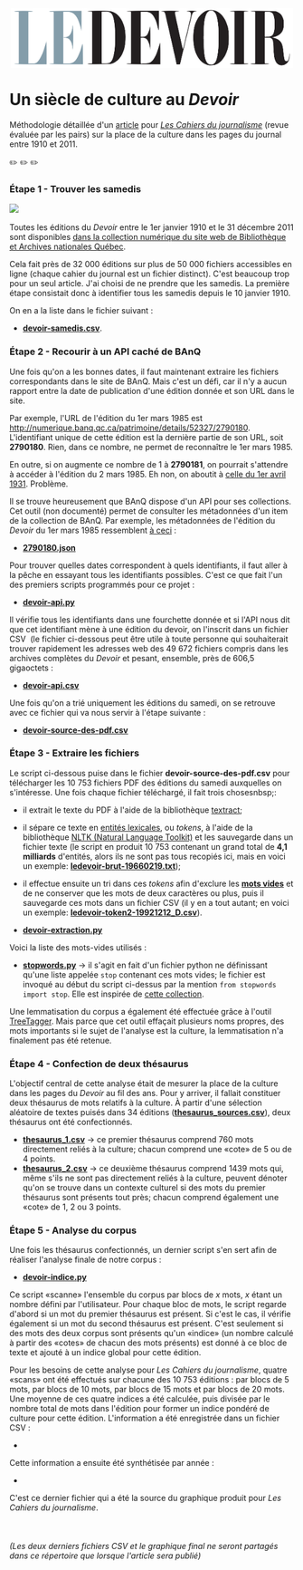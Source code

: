 <img src="LogoLeDevoir.png" alt="Logo du Devoir" width="500" height="105" style="display:block;margin-left:auto;margin-right:auto;">

# Un siècle de culture au *Devoir*
Méthodologie détaillée d'un [article](http://cahiersdujournalisme.org/V2N2/CaJ-2.2-R009.html) pour [*Les Cahiers du journalisme*](http://cahiersdujournalisme.org/) (revue évaluée par les pairs) sur la place de la culture dans les pages du journal entre 1910 et 2011.

:pencil2: :pencil2: :pencil2:

### Étape 1 - Trouver les samedis

<img src="http://numerique.banq.qc.ca/images/signature/logoBAnQ_EnteteMob.png" width="100">

Toutes les éditions du *Devoir* entre le 1er janvier 1910 et le 31 décembre 2011 sont disponibles [dans la collection numérique du site web de Bibliothèque et Archives nationales Québec](http://numerique.banq.qc.ca/patrimoine/details/52327/2786824).

Cela fait près de 32 000 éditions sur plus de 50 000 fichiers accessibles en ligne (chaque cahier du journal est un fichier distinct). C'est beaucoup trop pour un seul article. J'ai choisi de ne prendre que les samedis. La première étape consistait donc à identifier tous les samedis depuis le 10 janvier 1910.

On en a la liste dans le fichier suivant&nbsp;:
* [**devoir-samedis.csv**](devoir-samedis.csv).

### Étape 2 - Recourir à un API caché de BAnQ

Une fois qu'on a les bonnes dates, il faut maintenant extraire les fichiers correspondants dans le site de BAnQ. Mais c'est un défi, car il n'y a aucun rapport entre la date de publication d'une édition donnée et son URL dans le site.

Par exemple, l'URL de l'édition du 1er mars 1985 est http://numerique.banq.qc.ca/patrimoine/details/52327/2790180. L'identifiant unique de cette édition est la dernière partie de son URL, soit **2790180**. Rien, dans ce nombre, ne permet de reconnaître le 1er mars 1985.

En outre, si on augmente ce nombre de 1 à **2790181**, on pourrait s'attendre à accéder à l'édition du 2 mars 1985. Eh non, on aboutit à [celle du 1er avril 1931](http://numerique.banq.qc.ca/patrimoine/details/52327/2790181). Problème.

Il se trouve heureusement que BAnQ dispose d'un API pour ses collections. Cet outil (non documenté) permet de consulter les métadonnées d'un item de la collection de BAnQ. Par exemple, les métadonnées de l'édition du *Devoir* du 1er mars 1985 ressemblent [à ceci](http://collections.banq.qc.ca/api/service-notice?handle=52327/2790180)&nbsp;:
* [**2790180.json**](2790180.json)

Pour trouver quelles dates correspondent à quels identifiants, il faut aller à la pêche en essayant tous les identifiants possibles. C'est ce que fait l'un des premiers scripts programmés pour ce projet&nbsp;: 
* [**devoir-api.py**](devoir-api.py)

Il vérifie tous les identifiants dans une fourchette donnée et si l'API nous dit que cet identifiant mène à une édition du devoir, on l'inscrit dans un fichier CSV&nbsp; (le fichier ci-dessous peut être utile à toute personne qui souhaiterait trouver rapidement les adresses web des 49&nbsp;672 fichiers compris dans les archives complètes du *Devoir* et pesant, ensemble, près de 606,5 gigaoctets&nbsp;:
* [**devoir-api.csv**](devoir-api.csv)

Une fois qu'on a trié uniquement les éditions du samedi, on se retrouve avec ce fichier qui va nous servir à l'étape suivante&nbsp;:
* [**devoir-source-des-pdf.csv**](devoir-source-des-pdf.csv)

### Étape 3 - Extraire les fichiers

Le script ci-dessous puise dans le fichier **devoir-source-des-pdf.csv** pour télécharger les 10&nbsp;753 fichiers PDF des éditions du samedi auxquelles on s'intéresse. Une fois chaque fichier téléchargé, il fait trois chosesnbsp;:
* il extrait le texte du PDF à l'aide de la bibliothèque [textract](https://github.com/deanmalmgren/textract);
* il sépare ce texte en [entités lexicales](https://fr.wikipedia.org/wiki/Analyse_lexicale), ou *tokens*, à l'aide de la bibliothèque [NLTK (Natural Language Toolkit)](https://www.nltk.org/) et les sauvegarde dans un fichier texte (le script en produit 10&nbsp;753 contenant un grand total de **4,1 milliards** d'entités, alors ils ne sont pas tous recopiés ici, mais en voici un exemple: [**ledevoir-brut-19660219.txt**](ledevoir-brut-19660219.txt));
* il effectue ensuite un tri dans ces *tokens* afin d'exclure les [**mots vides**](https://fr.wikipedia.org/wiki/Mot_vide) et de ne conserver que les mots de deux caractères ou plus, puis il sauvegarde ces mots dans un fichier CSV (il y en a tout autant; en voici un exemple: [**ledevoir-token2-19921212_D.csv**](ledevoir-token2-19921212_D.csv)).

* [**devoir-extraction.py**](devoir-extraction.py)

Voici la liste des mots-vides utilisés&nbsp;:
* [**stopwords.py**](stopwords.py) -> il s'agit en fait d'un fichier python ne définissant qu'une liste appelée `stop` contenant ces mots vides; le fichier est invoqué au début du script ci-dessus par la mention `from stopwords import stop`. Elle est inspirée de [cette collection](https://github.com/stopwords-iso/stopwords-fr).

Une lemmatisation du corpus a également été effectuée grâce à l'outil [TreeTagger](http://www.cis.uni-muenchen.de/~schmid/tools/TreeTagger/). Mais parce que cet outil effaçait plusieurs noms propres, des mots importants si le sujet de l'analyse est la culture, la lemmatisation n'a finalement pas été retenue.

### Étape 4 - Confection de deux thésaurus

L'objectif central de cette analyse était de mesurer la place de la culture dans les pages du *Devoir* au fil des ans. Pour y arriver, il fallait constituer deux thésaurus de mots relatifs à la culture. À partir d'une sélection aléatoire de textes puisés dans 34 éditions ([**thesaurus_sources.csv**](thesaurus_sources.csv)), deux thésaurus ont été confectionnés.

* [**thesaurus_1.csv**](thesaurus_1.csv) -> ce premier thésaurus comprend 760 mots directement reliés à la culture; chacun comprend une «cote» de 5 ou de 4 points.
* [**thesaurus_2.csv**](thesaurus_2.csv) -> ce deuxième thésaurus comprend 1439 mots qui, même s'ils ne sont pas directement reliés à la culture, peuvent dénoter qu'on se trouve dans un contexte culturel si des mots du premier thésaurus sont présents tout près; chacun comprend également une «cote» de 1, 2 ou 3 points.

### Étape 5 - Analyse du corpus

Une fois les thésaurus confectionnés, un dernier script s'en sert afin de réaliser l'analyse finale de notre corpus&nbsp;:

* [**devoir-indice.py**](devoir-indice.py)

Ce script «scanne» l'ensemble du corpus par blocs de *x* mots, *x* étant un nombre défini par l'utilisateur. Pour chaque bloc de mots, le script regarde d'abord si un mot du premier thésaurus est présent. Si c'est le cas, il vérifie également si un mot du second thésaurus est présent. C'est seulement si des mots des deux corpus sont présents qu'un «indice» (un nombre calculé à partir des «cotes» de chacun des mots présents) est donné à ce bloc de texte et ajouté à un indice global pour cette édition.

Pour les besoins de cette analyse pour *Les Cahiers du journalisme*, quatre «scans» ont été effectués sur chacune des 10&nbsp;753 éditions&nbsp;: par blocs de 5 mots, par blocs de 10 mots, par blocs de 15 mots et par blocs de 20 mots. Une moyenne de ces quatre indices a été calculée, puis divisée par le nombre total de mots dans l'édition pour former un indice pondéré de culture pour cette édition. L'information a été enregistrée dans un fichier CSV&nbsp;:

* []()

Cette information a ensuite été synthétisée par année&nbsp;:

* []()

C'est ce dernier fichier qui a été la source du graphique produit pour *Les Cahiers du journalisme*.

<img src="">

###### (Les deux derniers fichiers CSV et le graphique final ne seront partagés dans ce répertoire que lorsque l'article sera publié)
